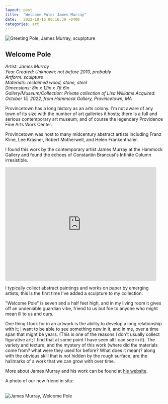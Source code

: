 ```yaml
---
layout: post
title:  "Welcome Pole: James Murray"
date:   2022-10-16 00:16:39 -0400
categories: art
---
```


![Greeting Pole, James Murray, scuplpture](https://i.ibb.co/FkpPJqH/IMG-3595.jpg)

## Welcome Pole

*Artist: James Murray<br>*
*Year Created: Unknown; not before 2010, probably<br>*
*Artform: sculpture<br>*
*Materials: reclaimed wood, stone, steel<br>*
*Dimensions: 8in x 12in x 7ft 6in<br>*
*Gallery/Museum/Collection: Private collection of Lisa Williams*
*Acquired: October 15, 2022, from Hammock Gallery, Provincetown, MA<br>*


Provincetown has a long history as an arts colony. I'm not aware of any town of its size with the number of art galleries it hosts; there is a full and serious contemporary art museum; and of course the legendary Providence Fine Arts Work Center. 

Provincetown was host to many midcentury abstract artists including Franz Kline, Lee Krasner, Robert Motherwell, and Helen Frankenthaler. 

I found this work by the contemporary artist James Murray at the Hammock Gallery and found the echoes of Constantin Brancusi's Infinite Column irresistible. 

<iframe width="480" height="360" src="https://www.youtube.com/embed/iQHunUJ7Ld8" frameborder="0"> </iframe>


I typically collect abstract paintings and works on paper by emerging artists; this is the first time I've added a sculpture to my collection. 

"Welcome Pole" is seven and a half feet high, and in my living room it gives off an undeniable guardian vibe, friend to us but foe to anyone who might mean ill to us and ours. 

One thing I look for in an artwork is the ability to develop a long relationship with it; I want to be able to see something new in it, and in me, over a time span that might be years. (This is one of the reasons I don't usually collect figurative art; I find that at some point I have seen all I can see in it). The variety and texture, and the mystery of this work (where did the materials come from? what were they used for before? What does it mean)? along with the obvious skill that is not hidden by the rough surface, are the hallmarks of a work that we can grow with over time. 

More about James Murray and his work can be found at [his website](https://jameshmurray.com). 

A photo of our new friend in situ: <br><br>

![James Murray, Welcome Pole](https://ibb.co/rt8hTX6][img]https://i.ibb.co/hMQNhTW/IMG-3594.jpg)
